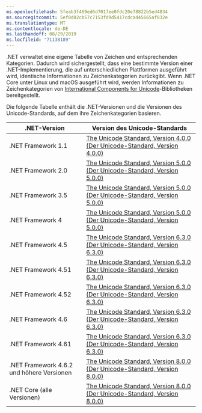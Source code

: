 ```yaml
---
ms.openlocfilehash: 5feab3f469ed6d7017ee0fdc20e78822b5ed4834
ms.sourcegitcommit: 5ef0d02cb57c7153fd9d5417cdcad45665af832e
ms.translationtype: MT
ms.contentlocale: de-DE
ms.lasthandoff: 08/29/2019
ms.locfileid: "71138189"
---
```

 .NET verwaltet eine eigene Tabelle von Zeichen und entsprechenden Kategorien. Dadurch wird sichergestellt, dass eine bestimmte Version einer .NET-Implementierung, die auf unterschiedlichen Plattformen ausgeführt wird, identische Informationen zu Zeichenkategorien zurückgibt. Wenn .NET Core unter Linux und macOS ausgeführt wird, werden Informationen zu Zeichenkategorien von [International Components for Unicode](http://site.icu-project.org/)-Bibliotheken bereitgestellt.
 
 Die folgende Tabelle enthält die .NET-Versionen und die Versionen des Unicode-Standards, auf dem ihre Zeichenkategorien basieren.   
  
|.NET-Version|Version des Unicode-Standards|  
|----------------------------|-------------------------------------|  
|.NET Framework 1.1|[The Unicode Standard, Version 4.0.0 (Der Unicode-Standard, Version 4.0.0)](https://www.unicode.org/versions/Unicode4.0.0/)|  
|.NET Framework 2.0|[The Unicode Standard, Version 5.0.0 (Der Unicode-Standard, Version 5.0.0)](https://www.unicode.org/versions/Unicode5.0.0)|  
|.NET Framework 3.5|[The Unicode Standard, Version 5.0.0 (Der Unicode-Standard, Version 5.0.0)](https://www.unicode.org/versions/Unicode5.0.0)|  
|.NET Framework 4|[The Unicode Standard, Version 5.0.0 (Der Unicode-Standard, Version 5.0.0)](https://www.unicode.org/versions/Unicode5.0.0)|  
|.NET Framework 4.5|[The Unicode Standard, Version 6.3.0 (Der Unicode-Standard, Version 6.3.0)](https://www.unicode.org/versions/Unicode6.3.0/)|  
|.NET Framework 4.51|[The Unicode Standard, Version 6.3.0 (Der Unicode-Standard, Version 6.3.0)](https://www.unicode.org/versions/Unicode6.3.0/)|  
|.NET Framework 4.52|[The Unicode Standard, Version 6.3.0 (Der Unicode-Standard, Version 6.3.0)](https://www.unicode.org/versions/Unicode6.3.0/)|  
|.NET Framework 4.6|[The Unicode Standard, Version 6.3.0 (Der Unicode-Standard, Version 6.3.0)](https://www.unicode.org/versions/Unicode6.3.0/)|  
|.NET Framework 4.61|[The Unicode Standard, Version 6.3.0 (Der Unicode-Standard, Version 6.3.0)](https://www.unicode.org/versions/Unicode6.3.0/)|  
|.NET Framework 4.6.2 und höhere Versionen|[The Unicode Standard, Version 8.0.0 (Der Unicode-Standard, Version 8.0.0)](https://www.unicode.org/versions/Unicode8.0.0/)|  
|.NET Core (alle Versionen)|[The Unicode Standard, Version 8.0.0 (Der Unicode-Standard, Version 8.0.0)](https://www.unicode.org/versions/Unicode8.0.0/)|
  

